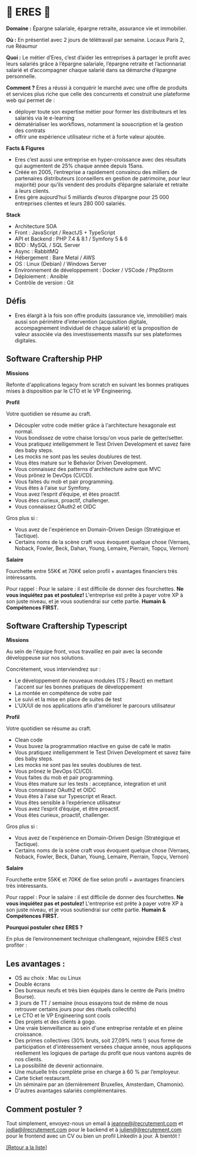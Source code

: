 # 💸 ERES 💸

**Domaine :** Épargne salariale, épargne retraite, assurance vie et immobilier.

**Où :** En présentiel avec 2 jours de télétravail par semaine. Locaux Paris 2, rue Réaumur

**Quoi :** Le métier d’Eres, c’est d’aider les entreprises à partager le profit avec leurs salariés grâce à l’épargne salariale, l’épargne retraite et l’actionnariat salarié et d’accompagner chaque salarié dans sa démarche d’épargne personnelle.

**Comment ?** Eres a réussi à conquérir le marché avec une offre de produits et services plus riche que celle des concurrents et construit une plateforme web qui permet de :

* déployer toute son expertise métier pour former les distributeurs et les salariés via le e-learning
* dématérialiser les workflows, notamment la souscription et la gestion des contrats
* offrir une expérience utilisateur riche et à forte valeur ajoutée.

**Facts & Figures**

* Eres c’est aussi une entreprise en hyper-croissance avec des résultats qui augmentent de 25% chaque année depuis 15ans.
* Créée en 2005, l’entreprise a rapidement convaincu des milliers de partenaires distributeurs (conseillers en gestion de patrimoine, pour leur majorité) pour qu’ils vendent des produits d’épargne salariale et retraite à leurs clients.
* Eres gère aujourd’hui 5 milliards d’euros d’épargne pour 25 000 entreprises clientes et leurs 280 000 salariés.

**Stack**

* Architecture SOA
* Front : JavaScript / ReactJS + TypeScript
* API et Backend : PHP 7.4 & 8.1 / Symfony 5 & 6
* BDD : MySQL / SQL Server
* Async : RabbitMQ
* Hébergement : Bare Metal / AWS
* OS : Linux (Debian) / Windows Server
* Environnement de développement : Docker / VSCode / PhpStorm
* Déploiement : Ansible
* Contrôle de version : Git

## Défis

* Eres élargit à la fois son offre produits (assurance vie, immobilier) mais aussi son périmètre d’intervention (acquisition digitale, accompagnement individuel de chaque salarié) et la proposition de valeur associée via des investissements massifs sur ses plateformes digitales.

## Software Craftership PHP

**Missions**

Refonte d'applications legacy from scratch en suivant les bonnes pratiques mises à disposition par le CTO et le VP Engineering.

**Profil**

Votre quotidien se résume au craft.

- Découpler votre code métier grâce à l'architecture hexagonale est normal. 
- Vous bondissez de votre chaise lorsqu'on vous parle de getter/setter.
- Vous pratiquez intelligemment le Test Driven Development et savez faire des baby steps.
- Les mocks ne sont pas les seules doublures de test.
- Vous êtes mature sur le Behavior Driven Development.
- Vous connaissez des patterns d'architecture autre que MVC
- Vous prônez le DevOps (CI/CD).
- Vous faites du mob et pair programming.
- Vous êtes à l'aise sur Symfony.
- Vous avez l’esprit d’équipe, et êtes proactif.
- Vous êtes curieux, proactif, challenger.
- Vous connaissez OAuth2 et OIDC

Gros plus si : 
- Vous avez de l'expérience en Domain-Driven Design (Stratégique et Tactique).
- Certains noms de la scène craft vous évoquent quelque chose (Verraes, Noback, Fowler, Beck, Dahan, Young, Lemaire, Pierrain, Topçu, Vernon)

**Salaire**

Fourchette entre 55K€ et 70K€ selon profil + avantages financiers très intéressants.

Pour rappel :  Pour le salaire : il est difficile de donner des fourchettes. **Ne vous inquiétez pas et postulez!** L'entreprise est prête à payer votre XP à son juste niveau, et je vous soutiendrai sur cette partie. **Humain & Compétences FIRST.**


## Software Craftership Typescript

**Missions**

Au sein de l'équipe front, vous travaillez en pair avec la seconde développeuse sur nos solutions.

Concrètement, vous interviendrez sur :

* Le développement de nouveaux modules (TS / React) en mettant l'accent sur les bonnes pratiques de développement
* La montée en compétence de votre pair
* Le suivi et la mise en place de suites de test
* L'UX/UI de nos applications afin d'améliorer le parcours utilisateur

**Profil**

Votre quotidien se résume au craft.

- Clean code
- Vous buvez la programmation réactive en guise de café le matin
- Vous pratiquez intelligemment le Test Driven Development et savez faire des baby steps.
- Les mocks ne sont pas les seules doublures de test.
- Vous prônez le DevOps (CI/CD).
- Vous faites du mob et pair programming.
- Vous êtes mature sur les tests : acceptance, integration et unit
- Vous connaissez OAuth2 et OIDC
- Vous êtes à l'aise sur Typescript et React.
- Vous êtes sensible à l’expérience utilisateur
- Vous avez l’esprit d’équipe, et être proactif.
- Vous êtes curieux, proactif, challenger.

Gros plus si :
- Vous avez de l'expérience en Domain-Driven Design (Stratégique et Tactique).
- Certains noms de la scène craft vous évoquent quelque chose (Verraes, Noback, Fowler, Beck, Dahan, Young, Lemaire, Pierrain, Topçu, Vernon)

**Salaire**

Fourchette entre 55K€ et 70K€ de fixe selon profil + avantages financiers très intéressants.

Pour rappel :  Pour le salaire : il est difficile de donner des fourchettes. **Ne vous inquiétez pas et postulez!** L'entreprise est prête à payer votre XP à son juste niveau, et je vous soutiendrai sur cette partie. **Humain & Compétences FIRST.**

**Pourquoi postuler chez ERES ?**

En plus de l’environnement technique challengeant, rejoindre ERES c’est profiter :

## Les avantages :

* OS au choix : Mac ou Linux
* Double écrans
* Des bureaux neufs et très bien équipés dans le centre de Paris (métro Bourse).
* 3 jours de TT / semaine (nous essayons tout de même de nous retrouver certains jours pour des rituels collectifs)
* Le CTO et le VP Engineering sont cools
* Des projets et des clients à gogo.
* Une vraie bienveillance au sein d'une entreprise rentable et en pleine croissance.
* Des primes collectives (30% bruts, soit 27,09% nets !) sous forme de participation et d’intéressement versées chaque année, nous appliquons réellement les logiques de partage du profit que nous vantons auprès de nos clients.
* La possibilité de devenir actionnaire.
* Une mutuelle très complète prise en charge à 60 % par l’employeur.
* Carte ticket restaurant.
* Un séminaire par an (dernièrement Bruxelles, Amsterdam, Chamonix).
* D'autres avantages salariés complémentaires.

## Comment postuler ?

Tout simplement, envoyez-nous un email à jeanne@jlrecrutement.com et jodia@jlrecrutement.com pour le backend et à julien@jlrecrutement.com pour le frontend avec un CV ou bien un profil LinkedIn à jour. À bientôt !

<a href="https://github.com/jlondiche/job-board-php/blob/master/README.md">[Retour a la liste]</a> 
